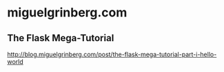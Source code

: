 # miguelgrinberg.com
## The Flask Mega-Tutorial
http://blog.miguelgrinberg.com/post/the-flask-mega-tutorial-part-i-hello-world
